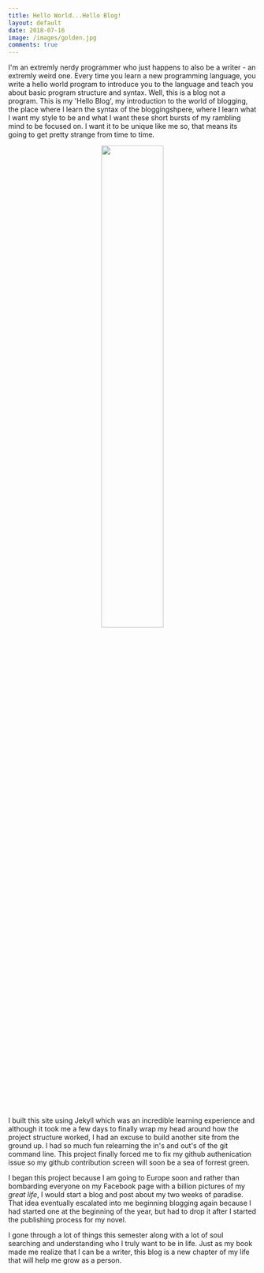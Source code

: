```yaml
---
title: Hello World...Hello Blog!
layout: default
date: 2018-07-16
image: /images/golden.jpg
comments: true
---
```


I'm an extremly nerdy programmer who just happens to also be a writer - an extremly weird one. Every time you learn a new programming language, you write a hello world program to introduce you to the language and teach you about basic program structure and syntax. Well, this is a blog not a program. This is my 'Hello Blog', my introduction to the world of blogging, the place where I learn the syntax of the bloggingshpere, where I learn what I want my style to be and what I want these short bursts of my rambling mind to be focused on. I want it to be unique like me so, that means its going to get pretty strange from time to time. 

<center><img src="../../../images/golden.jpg" style="width:50%;height:50%;"/></center>

I built this site using Jekyll which was an incredible learning experience and although it took me a few days to finally wrap my head around how the project structure worked, I had an excuse to build another site from the ground up. I had so much fun relearning the in's and out's of the git command line. This project finally forced me to fix my github authenication issue so my github contribution screen will soon be a sea of forrest green. 

I began this project because I am going to Europe soon and rather than bombarding everyone on my Facebook page with a billion pictures of my *great life*, I would start a blog and post about my two weeks of paradise. That idea eventually escalated into me beginning blogging again because I had started one at the beginning of the year, but had to drop it after I started the publishing process for my novel.  

I gone through a lot of things this semester along with a lot of soul searching and understanding who I truly want to be in life. Just as my book made me realize that I can be a writer, this blog is a new chapter of my life that will help me grow as a person. 

